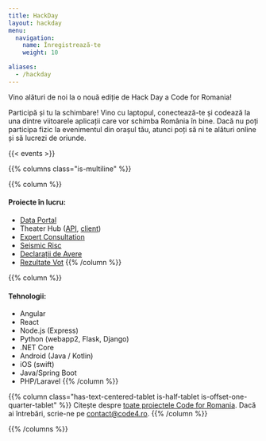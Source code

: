 ```yaml
---
title: HackDay
layout: hackday
menu:
  navigation:
    name: Înregistrează-te
    weight: 10

aliases:
  - /hackday
---
```


Vino alături de noi la o nouă ediție de Hack Day a Code for Romania!

Participă și tu la schimbare! Vino cu laptopul, conectează-te și codează la una dintre viitoarele aplicații care vor schimba România în bine. Dacă nu poți participa fizic la evenimentul din orașul tău, atunci poți să ni te alături online și să lucrezi de oriunde.

{{< events >}}

{{% columns class="is-multiline" %}}

{{% column %}}
#### Proiecte în lucru:

* [Data Portal](https://github.com/orgs/code4romania/projects/12)
* Theater Hub ([API](https://github.com/code4romania/theater-hub-api), [client](https://github.com/code4romania/theater-hub-client))
* [Expert Consultation](https://github.com/orgs/code4romania/projects/15)
* [Seismic Risc](https://github.com/orgs/code4romania/projects/16)
* [Declarații de Avere](https://github.com/orgs/code4romania/projects/10)
* [Rezultate Vot](https://github.com/orgs/code4romania/projects/18)
{{% /column %}}

{{% column %}}
#### Tehnologii:

* Angular
* React
* Node.js (Express)
* Python (webapp2, Flask, Django)
* .NET Core
* Android (Java / Kotlin)
* iOS (swift)
* Java/Spring Boot
* PHP/Laravel
{{% /column %}}

{{% column class="has-text-centered-tablet is-half-tablet is-offset-one-quarter-tablet" %}}
Citește despre [toate proiectele Code for Romania](https://bit.ly/2SREoGf).
Dacă ai întrebări, scrie-ne pe [contact@code4.ro](mailto:contact@code4.ro).
{{% /column %}}

{{% /columns %}}
